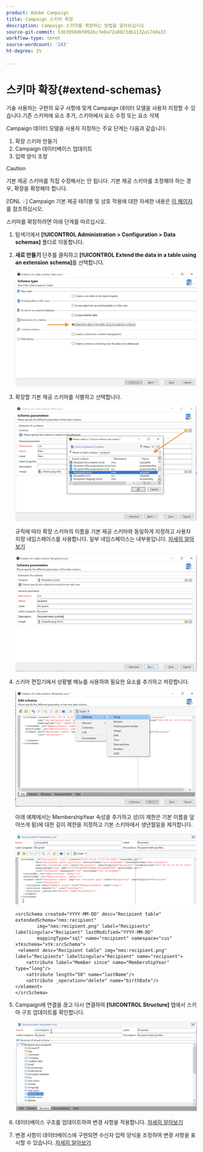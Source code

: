 ```yaml
---
product: Adobe Campaign
title: Campaign 스키마 확장
description: Campaign 스키마를 확장하는 방법을 알아보십시오
source-git-commit: 5363950db5092bc7e0a72a0823db1132a17dda33
workflow-type: tm+mt
source-wordcount: '243'
ht-degree: 2%

---
```


# 스키마 확장{#extend-schemas}

기술 사용자는 구현의 요구 사항에 맞게 Campaign 데이터 모델을 사용자 지정할 수 있습니다.기존 스키마에 요소 추가, 스키마에서 요소 수정 또는 요소 삭제

Campaign 데이터 모델을 사용자 지정하는 주요 단계는 다음과 같습니다.

1. 확장 스키마 만들기
1. Campaign 데이터베이스 업데이트
1. 입력 양식 조정

>[!CAUTION]
>기본 제공 스키마를 직접 수정해서는 안 됩니다. 기본 제공 스키마를 조정해야 하는 경우, 확장을 확장해야 합니다.

[!DNL :bulb:] Campaign 기본 제공 테이블 및 상호 작용에 대한 자세한 내용은  [이 페이지](datamodel.md)를 참조하십시오.

스키마를 확장하려면 아래 단계를 따르십시오.

1. 탐색기에서 **[!UICONTROL Administration > Configuration > Data schemas]** 폴더로 이동합니다.
1. **새로 만들기** 단추를 클릭하고 **[!UICONTROL Extend the data in a table using an extension schema]**&#x200B;를 선택합니다.

   ![](assets/extend-schema-option.png)

1. 확장할 기본 제공 스키마를 식별하고 선택합니다.

   ![](assets/extend-schema-select.png)

   규칙에 따라 확장 스키마의 이름을 기본 제공 스키마와 동일하게 지정하고 사용자 지정 네임스페이스를 사용합니다.  일부 네임스페이스는 내부용입니다. [자세히 알아보기](schemas.md#reserved-namespaces)

   ![](assets/extend-schema-validate.png)

1. 스키마 편집기에서 상황별 메뉴를 사용하여 필요한 요소를 추가하고 저장합니다.

   ![](assets/extend-schema-edit.png)

   아래 예제에서는 MembershipYear 속성을 추가하고 성(이 제한은 기본 이름을 덮어쓰게 됨)에 대한 길이 제한을 지정하고 기본 스키마에서 생년월일을 제거합니다.

   ![](assets/extend-schema-sample.png)

   ```
   <srcSchema created="YYYY-MM-DD" desc="Recipient table" extendedSchema="nms:recipient"
           img="nms:recipient.png" label="Recipients" labelSingular="Recipient" lastModified="YYYY-MM-DD"
           mappingType="sql" name="recipient" namespace="cus" xtkschema="xtk:srcSchema">
    <element desc="Recipient table" img="nms:recipient.png" label="Recipients" labelSingular="Recipient" name="recipient">
       <attribute label="Member since" name="MembershipYear" type="long"/>
       <attribute length="50" name="lastName"/>
       <attribute _operation="delete" name="birthDate"/>
   </element>
   </srcSchema>
   ```

1. Campaign에 연결을 끊고 다시 연결하여 **[!UICONTROL Structure]** 탭에서 스키마 구조 업데이트를 확인합니다.

   ![](assets/extend-schema-structure.png)

1. 데이터베이스 구조를 업데이트하여 변경 사항을 적용합니다. [자세히 알아보기](update-database-structure.md)

1. 변경 사항이 데이터베이스에 구현되면 수신자 입력 양식을 조정하여 변경 사항을 표시할 수 있습니다. [자세히 알아보기](forms.md)
